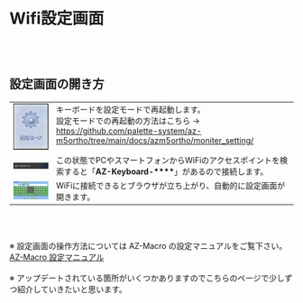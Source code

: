 # Wifi設定画面

<br><br>


## 設定画面の開き方
<table>
  <tr>
    <td><img src="/images/azm5ortho/mon_9.jpg" width="500"></td>
    <td valign="top">
      キーボードを設定モードで再起動します。<br>
      設定モードでの再起動の方法はこちら → <a href="https://github.com/palette-system/az-m5ortho/tree/main/docs/azm5ortho/moniter_setting#%E5%90%84%E7%94%BB%E9%9D%A2%E3%81%AE%E8%AA%AC%E6%98%8E" target="_blank">https://github.com/palette-system/az-m5ortho/tree/main/docs/azm5ortho/moniter_setting/</a>
    </td>
  </tr>
  <tr>
    <td><img src="/images/azm5ortho/setting_1.jpg" width="500"></td>
    <td valign="top">
      この状態でPCやスマートフォンからWiFiのアクセスポイントを検索すると「<b>AZ-Keyboard-****</b>」があるので接続します。
    </td>
  </tr>
  <tr>
    <td><img src="/images/azm5ortho/setting_2.jpg" width="500"></td>
    <td valign="top">
      WiFiに接続できるとブラウザが立ち上がり、自動的に設定画面が開きます。
    </td>
  </tr>
</table>

<br><br>

※ 設定画面の操作方法については AZ-Macro の設定マニュアルをご覧下さい。<br>
<a href="https://github.com/palette-system/az-macro/blob/master/docs/az-macro-setting-manual.pdf" target="_blank">AZ-Macro 設定マニュアル</a><br>
<br>
※ アップデートされている箇所がいくつかありますのでこちらのページで少しずつ紹介していきたいと思います。


